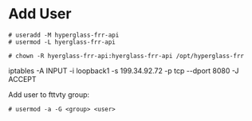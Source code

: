 # Add User

```console
# useradd -M hyperglass-frr-api
# usermod -L hyerglass-frr-api
```

```console
# chown -R hyerglass-frr-api:hyerglass-frr-api /opt/hyperglass-frr
```
iptables -A INPUT -i loopback1 -s 199.34.92.72 -p tcp --dport 8080 -J ACCEPT

Add user to fttvty group:

```console
# usermod -a -G <group> <user>
```

